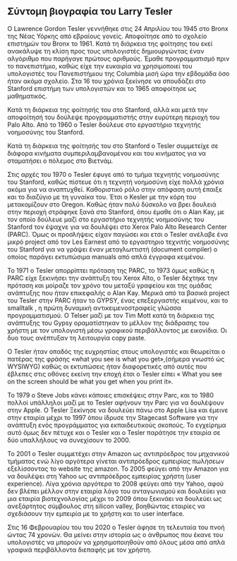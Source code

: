 ## Σύντομη βιογραφία του Larry Tesler

O Lawrence Gordon Tesler γεννήθηκε στις 24 Απριλίου του 1945 στο Bronx της Νέας Υόρκης από εβραίους γονείς. Αποφοίτησε από  το σχολείο επιστημών του Bronx το 1961. Κατά τη διάρκεια της φοίτησης του εκεί  ανακάλυψε τη κλίση προς τους υπολογιστές δημιουργώντας έναν αλγόριθμο που παρήγαγε πρώτους αριθμούς. Έμαθε προγραμματισμό πριν το πανεπιστήμιο, καθώς είχε την ευκαιρία να χρησιμοποιεί του υπολογιστές του Πανεπιστήμιου της Columbia μισή ώρα την εβδομάδα όσο ήταν ακόμα σχολείο. Στα 16 του χρόνια ξεκίνησε να σπουδάζει στο Stanford επιστήμη των υπολογιστών και το 1965 αποφοίτησε ως μαθηματικός. 

Κατά τη διάρκεια της φοίτησής του στο Stanford, αλλά και μετά την αποφοίτησή του  δούλεψε προγραμματιστής στην ευρύτερη περιοχή του Palo Alto.  Από το 1960  ο Tesler δούλευε στο εργαστήριο τεχνητής νοημοσύνης του Stanford. 

Κατά τη διάρκεια της φοίτησής του στο Stanford o Tesler  συμμετείχε σε διάφορα κινήματα συμπεριλαμβανομένου και του κινήματος για να σταματήσει ο πόλεμος στο Βιετνάμ. 

Στις αρχές του 1970 ο Tesler έφυγε από το τμήμα τεχνητής νοημοσύνης του Stanford, καθώς πίστευε ότι η τεχνητή νοημοσύνη είχε πολλά χρόνια ακόμα για να αναπτυχθεί. Καθοριστικό ρόλο στην απόφαση αυτή έπαιξε και το διαζύγιο με τη γυναίκα του. Έτσι ο Kesler με την κόρη του μετακομίζουν στο Oregon. Καθώς ήταν πολύ δύσκολο να βρει δουλειά στην περιοχή στράφηκε ξανά στο Stanford, όπου έμαθε ότι ο Alan Kay, με τον οποίο δούλευε μαζί στο εργαστήριο τεχνητής νοημοσύνης του Stanford τον έψαχνε για να δουλέψει στο Xerox Palo Alto Research Center (PARC). Όμως οι προσλήψεις είχαν παγώσει και ετσι ο Tesler ανέλαβε ένα μικρό project από τον Les Earnest από το εργαστηριο τεχνιτής νοημοσύνης του Stanford για να γράψει έναν μεταγλωττιστή (document compiler) ο οποίος παράγει εκτυπώσιμα manuals από απλά έγγραφα κειμένου.

Το 1971 ο Tesler απορρίπτει πρόταση της PARC, το 1973 όμως καθώς η PARC είχε ξεκινήσει την ανάπτυξη του Χerox Alto, o Tesler δέχτηκε την πρόταση και μοίραζε τον χρόνο του μεταξύ γραφείου και της ομάδας ανάπτυξης που ήταν επικεφαλής ο Alan  Kay. Μερικά από τα βασικά project του Tesler στην PARC  ήταν το GYPSY, ένας επεξεργαστής κειμένου, και το smalltalk , η πρώτη δυναμική αντικειμενοστραφείς γλώσσα προγραμματισμού. O Telser μαζί με τον Tim Mott κατά τη διάρκεια της ανάπτυξης του Gypsy οραματίστηκαν το μέλλον της διάδρασης του χρήστη με τον υπολογιστή μέσω γραφικού περιβάλλοντος με εικονίδια. Οι δυο τους ανέπτυξαν τη λειτουργία copy paste.

O Tesler ήταν οπαδός της ευχρηστίας στους υπολογιστές και θεωρείται ο πατέρας της φράσης «what you see is what you get»,(σήμερα γνωστό ώς WYSIWYG)  καθώς οι εκτυπώσεις ήταν διαφορετικές από αυτές που έβλεπες στις οθόνες εκείνη την εποχή έτσι ο Tesler είπει « What you see on the screen should be what you get when you print it».

Το 1979 ο Steve Jobs κάνει κάποιες επισκέψεις στην Parc, και το 1980 πολλοί υπάλληλοι μαζί με το Tesler αφήνουν την Parc για να δουλέψουν στην Apple. O Tesler Ξεκίνησε να δουλεύει πάνω στο Apple Lisa και έμεινε στην εταιρία μέχρι το 1997 όπου ίδρυσε την Stagecast Software για την ανάπτυξη ενός προγράμματος για εκπαιδευτικούς σκοπούς. Το εγχείρημα αυτό όμως δεν πέτυχε και ο Tesler και ο Tesler παράτησε την εταιρία σε δύο υπαλλήλους να συνεχίσουν το 2000.

Το 2001 ο Tesler συμμετέχει στην Amazon ως αντιπρόεδρος του μηχανικού τμήματος ενώ λίγο αργότερα γίνεται αντιπρόεδρος εμπειρίας πωλήσεων εξελίσσοντας το website της amazon. Το 2005 φεύγει από την Amazon για να δουλέψει στη Yahoo ως αντιπρόεδρος εμπειρίας χρήστη (user experience). Λίγα χρόνια αργότερα το 2008 φεύγει από την Yahoo, αφού δεν βλέπει μέλλον στην εταιρία λόγο του ανταγωνισμού και δουλεύει για μια εταιρία βιοτεχνολογίας μέχρι το 2009 όπου ξεκινάει να δουλεύει ως ανεξάρτητος σύμβουλος  στη silicon valley, βοηθώντας εταιρίες να σχεδιάσουν την εμπειρία με το χρήστη και το user interface.

Στις 16 Φεβρουαρίου του του 2020 ο Tesler άφησε τη τελευταία του πνοή ώντας 74 χρονών. Θα μείνει στην ιστορία ως ο άνθρωπος που έκανε του υπολογιστές να μπορούν να χρησιμοποιηθούν από όλους μέσα από απλά γραφικά περιβάλλοντα διεπαφής με τον χρήστη.   
